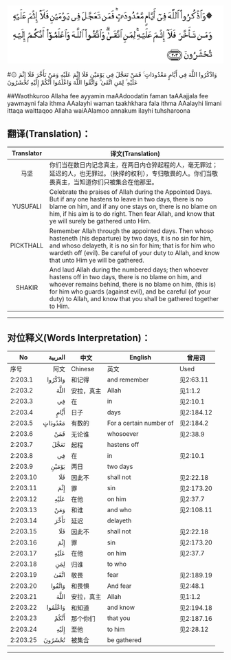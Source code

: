 ![002:203](images/002_203.gif)

#۞ وَاذْكُرُوا اللَّهَ فِي أَيَّامٍ مَعْدُودَاتٍ ۚ فَمَنْ تَعَجَّلَ فِي يَوْمَيْنِ فَلَا إِثْمَ عَلَيْهِ وَمَنْ تَأَخَّرَ فَلَا إِثْمَ عَلَيْهِ ۚ لِمَنِ اتَّقَىٰ ۗ وَاتَّقُوا اللَّهَ وَاعْلَمُوا أَنَّكُمْ إِلَيْهِ تُحْشَرُونَ 

##Waothkuroo Allaha fee ayyamin maAAdoodatin faman taAAajjala fee yawmayni fala ithma AAalayhi waman taakhkhara fala ithma AAalayhi limani ittaqa waittaqoo Allaha waiAAlamoo annakum ilayhi tuhsharoona 

## 翻译(Translation)：

| Translator | 译文(Translation)                                            |
| :--------: | ------------------------------------------------------------ |
|    马坚    | 你们当在数日内记念真主，在两日内仓猝起程的人，毫无罪过；延迟的人，也无罪过。（抉择的权利），专归敬畏的人。你们当敬畏真主，当知道你们只被集合在他那里。 |
|  YUSUFALI  | Celebrate the praises of Allah during the Appointed Days. But if any one hastens to leave in two days, there is no blame on him, and if any one stays on, there is no blame on him, if his aim is to do right. Then fear Allah, and know that ye will surely be gathered unto Him. |
| PICKTHALL  | Remember Allah through the appointed days. Then whoso hasteneth (his departure) by two days, it is no sin for him, and whoso delayeth, it is no sin for him; that is for him who wardeth off (evil). Be careful of your duty to Allah, and know that unto Him ye will be gathered. |
|   SHAKIR   | And laud Allah during the numbered days; then whoever hastens off in two days, there is no blame on him, and whoever remains behind, there is no blame on him, (this is) for him who guards (against evil), and be careful (of your duty) to Allah, and know that you shall be gathered together to Him. |

---

## 对位释义(Words Interpretation)：

| No   | العربية | 中文    | English | 曾用词 |
| ---- | ------: | ------- | ------- | ------ |
| 序号 |    阿文 | Chinese | 英文    | Used   |
| 2:203.1  | وَاذْكُرُوا | 和记得     | and remember            | 见2:63.11  |
| 2:203.2  | اللَّهَ    | 安拉，真主 | Allah                   | 见1:1.2    |
| 2:203.3  | فِي      | 在         | in                      | 见2:10.1   |
| 2:203.4  | أَيَّامٍ    | 日子       | days                    | 见2:184.12 |
| 2:203.5  | مَعْدُودَاتٍ | 有数的     | For a certain number of | 见2:184.2  |
| 2:203.6  | فَمَنْ     | 无论谁     | whosoever               | 见2:38.9   |
| 2:203.7  | تَعَجَّلَ    | 起程       | hastens off             |            |
| 2:203.8  | فِي      | 在         | in                      | 见2:10.1   |
| 2:203.9  | يَوْمَيْنِ   | 两日       | two days                |            |
| 2:203.10 | فَلَا     | 因此不     | shall not               | 见2:22.18  |
| 2:203.11 | إِثْمَ     | 罪         | sin                     | 见2:173.20 |
| 2:203.12 | عَلَيْهِ    | 在他       | on him                  | 见2:37.7   |
| 2:203.13 | وَمَنْ     | 和谁       | and who                 | 见2:108.11 |
| 2:203.14 | تَأَخَّرَ    | 延迟       | delayeth                |            |
| 2:203.15 | فَلَا     | 因此不     | shall not               | 见2:22.18  |
| 2:203.16 | إِثْمَ     | 罪         | sin                     | 见2:173.20 |
| 2:203.17 | عَلَيْهِ    | 在他       | on him                  | 见2:37.7   |
| 2:203.18 | لِمَنِ     | 归谁       | to who                  |            |
| 2:203.19 | اتَّقَىٰ    | 敬畏       | fear              | 见2:189.19 |
| 2:203.20 | وَاتَّقُوا  | 和畏惧     | And fear                | 见2:48.1   |
| 2:203.21 | اللَّهَ    | 安拉，真主 | Allah                   | 见1:1.2    |
| 2:203.22 | وَاعْلَمُوا | 和知道     | and know                | 见2:194.18 |
| 2:203.23 | أَنَّكُمْ    | 那个你们   | that you                | 见2:187.16 |
| 2:203.24 | إِلَيْهِ    | 至他       | to him                  | 见2:28.12  |
| 2:203.25 | تُحْشَرُونَ  | 被集合     | be gathered             |            |

---
